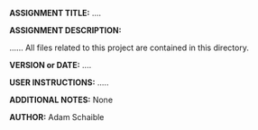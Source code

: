 **ASSIGNMENT TITLE:** ....

**ASSIGNMENT DESCRIPTION:**

......
All files related to this project are contained in this directory.

**VERSION or DATE:** ....

**USER INSTRUCTIONS:** 
.....

**ADDITIONAL NOTES:** None

**AUTHOR:** Adam Schaible
